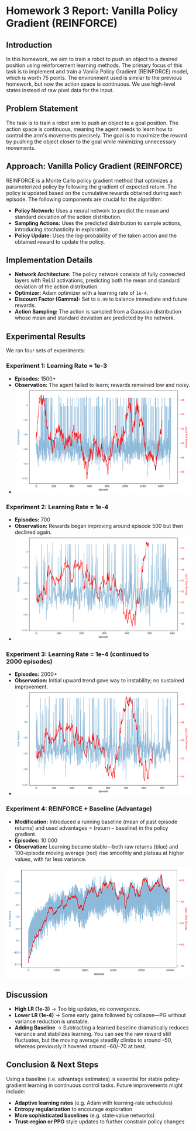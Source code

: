 # Homework 3 Report: Vanilla Policy Gradient (REINFORCE)

## Introduction

In this homework, we aim to train a robot to push an object to a desired position using reinforcement learning methods. The primary focus of this task is to implement and train a Vanilla Policy Gradient (REINFORCE) model, which is worth 75 points. The environment used is similar to the previous homework, but now the action space is continuous. We use high-level states instead of raw pixel data for the input.

## Problem Statement

The task is to train a robot arm to push an object to a goal position. The action space is continuous, meaning the agent needs to learn how to control the arm's movements precisely. The goal is to maximize the reward by pushing the object closer to the goal while minimizing unnecessary movements.

## Approach: Vanilla Policy Gradient (REINFORCE)

REINFORCE is a Monte Carlo policy gradient method that optimizes a parameterized policy by following the gradient of expected return. The policy is updated based on the cumulative rewards obtained during each episode. The following components are crucial for the algorithm:

- **Policy Network:** Uses a neural network to predict the mean and standard deviation of the action distribution.
- **Sampling Actions:** Uses the predicted distribution to sample actions, introducing stochasticity in exploration.
- **Policy Update:** Uses the log-probability of the taken action and the obtained reward to update the policy.

## Implementation Details

- **Network Architecture:** The policy network consists of fully connected layers with ReLU activations, predicting both the mean and standard deviation of the action distribution.
- **Optimizer:** Adam optimizer with a learning rate of `1e-4`.
- **Discount Factor (Gamma):** Set to `0.99` to balance immediate and future rewards.
- **Action Sampling:** The action is sampled from a Gaussian distribution whose mean and standard deviation are predicted by the network.

## Experimental Results

We ran four sets of experiments:

### Experiment 1: Learning Rate = 1e-3

- **Episodes:** 1500+
- **Observation:** The agent failed to learn; rewards remained low and noisy.
- ![Plot 1](plots/total_reward_plot_2025-04-06_13-50-22.png)

### Experiment 2: Learning Rate = 1e-4

- **Episodes:** 700
- **Observation:** Rewards began improving around episode 500 but then declined again.
- ![Plot 2](plots/total_reward_plot_2025-04-06_19-30-30.png)

### Experiment 3: Learning Rate = 1e-4 (continued to 2000 episodes)

- **Episodes:** 2000+
- **Observation:** Initial upward trend gave way to instability; no sustained improvement.
- ![Plot 3](plots/total_reward_plot_2025-04-06_21-10-32.png)

### Experiment 4: REINFORCE + Baseline (Advantage)

- **Modification:** Introduced a running baseline (mean of past episode returns) and used advantages = (return – baseline) in the policy gradient.
- **Episodes:** 10 000
- **Observation:** Learning became stable—both raw returns (blue) and 100‑episode moving average (red) rise smoothly and plateau at higher values, with far less variance.

![Final plot](plots/total_reward_plot_2025-04-20_01-00-34.png)

## Discussion

- **High LR (1e-3)** → Too big updates, no convergence.
- **Lower LR (1e-4)** → Some early gains followed by collapse—PG without variance reduction is unstable.
- **Adding Baseline** → Subtracting a learned baseline dramatically reduces variance and stabilizes learning. You can see the raw reward still fluctuates, but the moving average steadily climbs to around –50, whereas previously it hovered around –60/–70 at best.

## Conclusion & Next Steps

Using a baseline (i.e. advantage estimates) is essential for stable policy‐gradient learning in continuous control tasks. Future improvements might include:

- **Adaptive learning rates** (e.g. Adam with learning‑rate schedules)
- **Entropy regularization** to encourage exploration
- **More sophisticated baselines** (e.g. state‑value networks)
- **Trust‐region or PPO** style updates to further constrain policy changes
